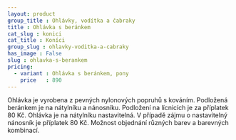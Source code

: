 ```yaml
---
layout: product
group_title : Ohlávky, vodítka a čabraky
title : Ohlávka s beránkem
cat_slug : konici
cat_title : Koníci
group_slug : ohlavky-voditka-a-cabraky
has_image : False
slug : ohlavka-s-berankem
pricing:
  - variant : Ohlávka s beránkem, pony
    price   : 890
---
```


Ohlávka je vyrobena z pevných nylonových popruhů s kováním.
Podložená beránkem je na nátylníku a nánosníku.
Podložení na lícnicích je za příplatek 80&nbsp;Kč.
Ohlávka je na nátylníku nastavitelná.
V případě zájmu o nastavitelný nánosník je příplatek 80&nbsp;Kč.
Možnost objednání různých barev a barevných kombinací.

